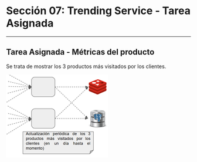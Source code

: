 # Sección 07: Trending Service - Tarea Asignada

---

## Tarea Asignada - Métricas del producto

Se trata de mostrar los 3 productos más visitados por los clientes.

![01.png](assets/section-07/01.png)

